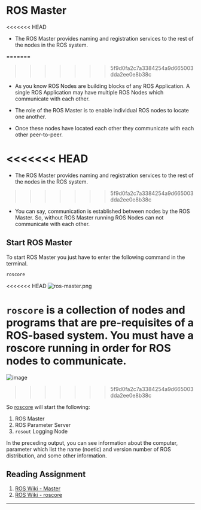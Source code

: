# ROS Master

<<<<<<< HEAD
- The ROS Master provides naming and registration services to the rest of the nodes in the ROS system.

=======
>>>>>>> 5f9d0fa2c7a3384254a9d665003dda2ee0e8b38c
- As you know ROS Nodes are building blocks of any ROS Application. A single ROS Application may have multiple ROS Nodes which communicate with each other. 

- The role of the ROS Master is to enable individual ROS nodes to locate one another.

- Once these nodes have located each other they communicate with each other peer-to-peer.  

<<<<<<< HEAD
=======
- The ROS Master provides naming and registration services to the rest of the nodes in the ROS system.

>>>>>>> 5f9d0fa2c7a3384254a9d665003dda2ee0e8b38c
- You can say, communication is established between nodes by the ROS Master. So, without ROS Master running ROS Nodes can not communicate with each other.

## Start ROS Master

To start ROS Master you just have to enter the following command in the terminal.

```bash
roscore
```

<<<<<<< HEAD
![ros-master.png](./ROS_Basics_with_Turtlesim/ROS_Master/ros-master.png)

`roscore` is a collection of nodes and programs that are pre-requisites of a ROS-based system. You must have a roscore running in order for ROS nodes to communicate.
=======
![image](./ROS_Basics_with_Turtlesim/ROS_Master/ros_master.png)
>>>>>>> 5f9d0fa2c7a3384254a9d665003dda2ee0e8b38c

So [roscore](http://wiki.ros.org/roscore) will start the following:

1. ROS Master
1. ROS Parameter Server
1. `rosout` Logging Node

In the preceding output, you can see information about the computer, parameter which list the name (noetic) and version number of ROS distribution, and some other information.  

## Reading Assignment

1. [ROS Wiki - Master](http://wiki.ros.org/Master)
1. [ROS Wiki - roscore](http://wiki.ros.org/roscore)
---